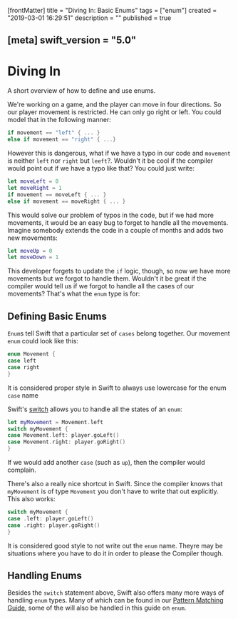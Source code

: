 [frontMatter]
title = "Diving In: Basic Enums"
tags = ["enum"]
created = "2019-03-01 16:29:51"
description = ""
published = true

[meta]
swift_version = "5.0"
---

# Diving In

A short overview of how to define and use enums.

We\'re working on a game, and the player can move in four directions. So
our player movement is restricted. He can only go right or left. You could model
that in the following manner:

``` Swift
if movement == "left" { ... }
else if movement == "right" { ...}
```

However this is dangerous, what if we have a typo in our code and
`movement` is neither `left` nor `right` but `leeft`?. Wouldn't it be cool
if the compiler would point out if we have a typo like that? You could just write:

``` Swift
let moveLeft = 0
let moveRight = 1
if movement == moveLeft { ... }
else if movement == moveRight { ... }
```

This would solve our problem of typos in the code, but if we had more movements,
it would be an easy bug to forget to handle all the movements. Imagine somebody
extends the code in a couple of months and adds two new movements:

``` Swift
let moveUp = 0
let moveDown = 1
```

This developer forgets to update the `if` logic, though, so now we have more
movements but we forgot to handle them. Wouldn't it be great if the compiler would
tell us if we forgot to handle all the cases of our movements? That's what the `enum`
type is for:

## Defining Basic Enums

`Enum`s tell Swift that a particular set of `cases` belong together. Our movement
`enum` could look like this:

``` Swift
enum Movement {
case left
case right
}
```

It is considered proper style in Swift to always use lowercase for the enum `case` name

Swift's [switch](lnk::switch) allows you to handle all the states of an `enum`:

``` Swift
let myMovement = Movement.left
switch myMovement {
case Movement.left: player.goLeft()
case Movement.right: player.goRight()
}
```

If we would add another `case` (such as `up`), then the compiler would complain.

There's also a really nice shortcut in Swift. Since the compiler knows that `myMovement` is
of type `Movement` you don't have to write that out explicitly. This also works:

``` Swift
switch myMovement {
case .left: player.goLeft()
case .right: player.goRight()
}
```

It is considered good style to not write out the `enum` name. Theyre may be situations where you have to do it in order to please the Compiler though.

## Handling Enums

Besides the `switch` statement above, Swift also offers many more ways of handling `enum` types. Many of which can be found in our [Pattern Matching Guide](lnk::switch), some of the will also be handled in this guide on `enum`.
